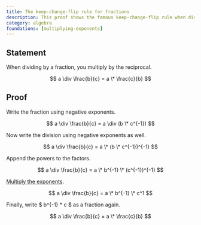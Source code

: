 ```yaml
---
title: The keep-change-flip rule for fractions
description: This proof shows the famous keep-change-flip rule when dividing by fractions.
category: algebra
foundations: [multiplying-exponents]
---
```


## Statement

When dividing by a fraction, you multiply by the reciprocal.

$$ a \div \frac{b}{c} = a \* \frac{c}{b} $$

## Proof

Write the fraction using negative exponents.

$$ a \div \frac{b}{c} = a \div (b \* c^{-1}) $$

Now write the division using negative exponents as well.

$$ a \div \frac{b}{c} = a \* (b \* c^{-1})^{-1} $$

Append the powers to the factors.

$$ a \div \frac{b}{c} = a \* b^{-1} \* (c^{-1})^{-1} $$

[Multiply the exponents](/proofs/multiplying-exponents).

$$ a \div \frac{b}{c} = a \* b^{-1} \* c^1 $$

Finally, write $ b^{-1} \* c $ as a fraction again.

$$ a \div \frac{b}{c} = a \* \frac{c}{b} $$
